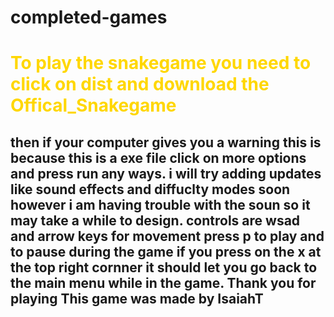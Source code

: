 # completed-games
 <h1 style="family-font:cursive; color:gold">To play the snakegame you need to click on dist and download the Offical_Snakegame</h1>
 <h2>then if your computer gives you a warning this is because this is a exe file click on more options and press run any ways.
 i will try adding updates like sound effects and diffuclty modes soon however i am having trouble with the soun so it may take a while to design.
controls are wsad and arrow keys for movement press p to play and to pause during the game if you press on the x at the top right cornner it should let you go back to the main menu while in the game.
Thank you for playing
This game was made by IsaiahT</h2>
